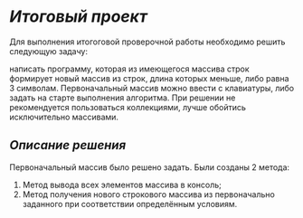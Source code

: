 # *Итоговый проект*

Для выполнения итогоговой проверочной работы необходимо решить следующую задачу:

написать программу, которая из имеющегося массива строк формирует новый массив из строк, длина которых меньше, либо равна 3 символам. Первоначальный массив можно ввести с клавиатуры, либо задать на старте выполнения алгоритма. При решении не рекомендуется пользоваться коллекциями, лучше обойтись исключительно массивами.
## *Описание решения*

Первоначальный массив было решено задать. 
Были созданы 2 метода:
1. Метод вывода всех элементов массива в консоль;
2. Метод получения нового строкового массива из первоначально заданного при соответствии определённым условиям.